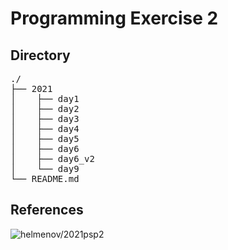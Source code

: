 # Programming Exercise 2

## Directory

<pre>
./
├── 2021
│    ├── day1
│    ├── day2
│    ├── day3
│    ├── day4
│    ├── day5
│    ├── day6
│    ├── day6_v2
│    └── day9
└── README.md
</pre>

## References

![helmenov/2021psp2](https://github.com/helmenov/2021psp2)
